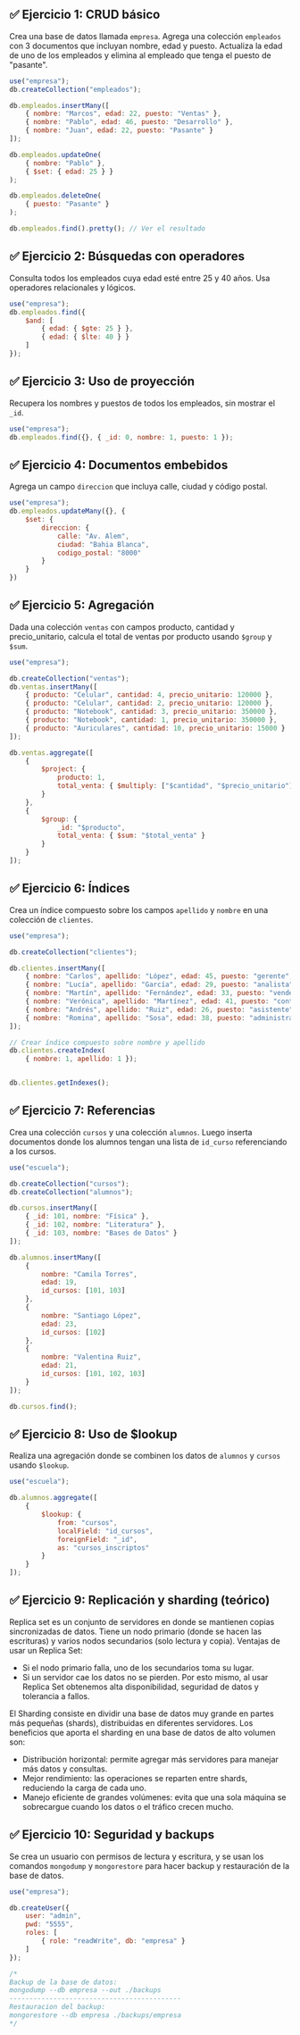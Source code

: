 
## ✅ Ejercicio 1: CRUD básico

Crea una base de datos llamada `empresa`. Agrega una colección `empleados` con 3 documentos que incluyan nombre, edad y puesto. Actualiza la edad de uno de los empleados y elimina al empleado que tenga el puesto de "pasante".

```js
use("empresa");
db.createCollection("empleados");

db.empleados.insertMany([
    { nombre: "Marcos", edad: 22, puesto: "Ventas" },
    { nombre: "Pablo", edad: 46, puesto: "Desarrollo" },
    { nombre: "Juan", edad: 22, puesto: "Pasante" }
]);

db.empleados.updateOne(
    { nombre: "Pablo" },
    { $set: { edad: 25 } }
);

db.empleados.deleteOne(
    { puesto: "Pasante" }
);

db.empleados.find().pretty(); // Ver el resultado
```


## ✅ Ejercicio 2: Búsquedas con operadores

Consulta todos los empleados cuya edad esté entre 25 y 40 años. Usa operadores relacionales y lógicos.

```js
use("empresa");
db.empleados.find({
    $and: [
        { edad: { $gte: 25 } },
        { edad: { $lte: 40 } }
    ]
});
```


## ✅ Ejercicio 3: Uso de proyección

Recupera los nombres y puestos de todos los empleados, sin mostrar el `_id`.

```js
use("empresa");
db.empleados.find({}, { _id: 0, nombre: 1, puesto: 1 });
```


## ✅ Ejercicio 4: Documentos embebidos

Agrega un campo `direccion` que incluya calle, ciudad y código postal.

```js
use("empresa");
db.empleados.updateMany({}, {
    $set: {
        direccion: {
            calle: "Av. Alem",
            ciudad: "Bahia Blanca",
            codigo_postal: "8000"
        }
    }
})
```


## ✅ Ejercicio 5: Agregación

Dada una colección `ventas` con campos producto, cantidad y precio_unitario, calcula el total de ventas por producto usando `$group` y `$sum`.

```js
use("empresa");

db.createCollection("ventas");
db.ventas.insertMany([
    { producto: "Celular", cantidad: 4, precio_unitario: 120000 },
    { producto: "Celular", cantidad: 2, precio_unitario: 120000 },
    { producto: "Notebook", cantidad: 3, precio_unitario: 350000 },
    { producto: "Notebook", cantidad: 1, precio_unitario: 350000 },
    { producto: "Auriculares", cantidad: 10, precio_unitario: 15000 }
]);

db.ventas.aggregate([
    { 
        $project: {
            producto: 1,
            total_venta: { $multiply: ["$cantidad", "$precio_unitario"] }
        }
    },
    {
        $group: {
            _id: "$producto",
            total_venta: { $sum: "$total_venta" }
        }
    }
]);
```


## ✅ Ejercicio 6: Índices

Crea un índice compuesto sobre los campos `apellido` y `nombre` en una colección de `clientes`.

```js
use("empresa"); 

db.createCollection("clientes");

db.clientes.insertMany([
    { nombre: "Carlos", apellido: "López", edad: 45, puesto: "gerente", antiguedad: 15 },
    { nombre: "Lucía", apellido: "García", edad: 29, puesto: "analista", antiguedad: 4 },
    { nombre: "Martín", apellido: "Fernández", edad: 33, puesto: "vendedor", antiguedad: 7 },
    { nombre: "Verónica", apellido: "Martínez", edad: 41, puesto: "contadora", antiguedad: 10 },
    { nombre: "Andrés", apellido: "Ruiz", edad: 26, puesto: "asistente", antiguedad: 2 },
    { nombre: "Romina", apellido: "Sosa", edad: 38, puesto: "administrativa", antiguedad: 9 }
]);

// Crear índice compuesto sobre nombre y apellido
db.clientes.createIndex(
    { nombre: 1, apellido: 1 });


db.clientes.getIndexes();
```


## ✅ Ejercicio 7: Referencias

Crea una colección `cursos` y una colección `alumnos`. Luego inserta documentos donde los alumnos tengan una lista de `id_curso` referenciando a los cursos.

```js
use("escuela");

db.createCollection("cursos");
db.createCollection("alumnos");

db.cursos.insertMany([
    { _id: 101, nombre: "Física" },
    { _id: 102, nombre: "Literatura" },
    { _id: 103, nombre: "Bases de Datos" }
]);

db.alumnos.insertMany([
    {
        nombre: "Camila Torres",
        edad: 19,
        id_cursos: [101, 103]
    },
    {
        nombre: "Santiago López",
        edad: 23,
        id_cursos: [102]
    },
    {
        nombre: "Valentina Ruiz",
        edad: 21,
        id_cursos: [101, 102, 103]
    }
]);

db.cursos.find();
```


## ✅ Ejercicio 8: Uso de $lookup

Realiza una agregación donde se combinen los datos de `alumnos` y `cursos` usando `$lookup`.

```js
use("escuela");

db.alumnos.aggregate([
    {
        $lookup: {
            from: "cursos",               
            localField: "id_cursos",     
            foreignField: "_id",          
            as: "cursos_inscriptos"       
        }
    }
]);
```


## ✅ Ejercicio 9: Replicación y sharding (teórico)

Replica set es un conjunto de servidores en donde se mantienen copias sincronizadas de datos.
Tiene un nodo primario (donde se hacen las escrituras) y varios nodos secundarios (solo lectura y copia).
Ventajas de usar un Replica Set:
- Si el nodo primario falla, uno de los secundarios toma su lugar.
- Si un servidor cae los datos no se pierden.
Por esto mismo, al usar Replica Set obtenemos alta disponibilidad, seguridad de datos y tolerancia a fallos.

El Sharding consiste en dividir una base de datos muy grande en partes más pequeñas (shards),
distribuidas en diferentes servidores.
Los beneficios que aporta el sharding en una base de datos de alto volumen son:
- Distribución horizontal: permite agregar más servidores para manejar más datos y consultas.
- Mejor rendimiento: las operaciones se reparten entre shards, reduciendo la carga de cada uno.
- Manejo eficiente de grandes volúmenes: evita que una sola máquina se sobrecargue cuando los datos o el tráfico crecen mucho.


## ✅ Ejercicio 10: Seguridad y backups

Se crea un usuario con permisos de lectura y escritura, y se usan los comandos `mongodump` y `mongorestore` para hacer backup y restauración de la base de datos.

```js
use("empresa");

db.createUser({
    user: "admin",
    pwd: "5555",
    roles: [
        { role: "readWrite", db: "empresa" }  
    ]
});

/* 
Backup de la base de datos:
mongodump --db empresa --out ./backups
-------------------------------------------
Restauracion del backup:
mongorestore --db empresa ./backups/empresa
*/
```
